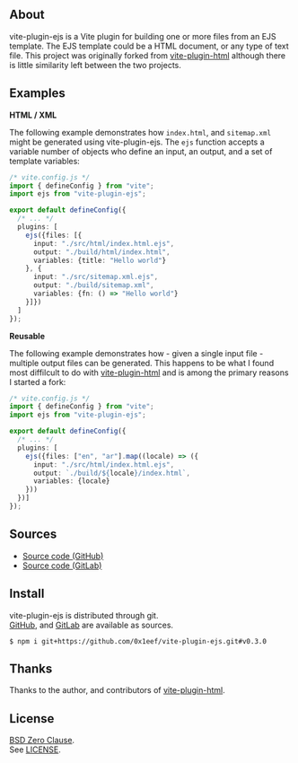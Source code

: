 ## About

vite-plugin-ejs is a Vite plugin for building one or more files from an
EJS template. The EJS template could be a HTML document, or any type of
text file. This project was originally forked from
[vite-plugin-html](https://github.com/vbenjs/vite-plugin-html)
although there is little similarity left between the two projects.

## Examples

__HTML / XML__

The following example demonstrates how `index.html`, and `sitemap.xml` might
be generated using vite-plugin-ejs. The `ejs` function accepts a variable number
of objects who define an input, an output, and a set of template variables:

```typescript
/* vite.config.js */
import { defineConfig } from "vite";
import ejs from "vite-plugin-ejs";

export default defineConfig({
  /* ... */
  plugins: [
    ejs({files: [{
      input: "./src/html/index.html.ejs",
      output: "./build/html/index.html",
      variables: {title: "Hello world"}
    }, {
      input: "./src/sitemap.xml.ejs",
      output: "./build/sitemap.xml",
      variables: {fn: () => "Hello world"}
    }]})
  ]
});
```

__Reusable__

The following example demonstrates how - given a single input file - multiple
output files can be generated. This happens to be what I found most diffilcult
to do with
[vite-plugin-html](https://github.com/vbenjs/vite-plugin-html)
and is among the primary reasons I started a fork:

```typescript
/* vite.config.js */
import { defineConfig } from "vite";
import ejs from "vite-plugin-ejs";

export default defineConfig({
  /* ... */
  plugins: [
    ejs({files: ["en", "ar"].map((locale) => ({
      input: "./src/html/index.html.ejs",
      output: `./build/${locale}/index.html`,
      variables: {locale}
    }))
  })]
});
```

## Sources

* [Source code (GitHub)](https://github.com/0x1eef/vite-plugin-ejs#readme)
* [Source code (GitLab)](https://gitlab.com/0x1eef/vite-plugin-ejs#about)

## Install

vite-plugin-ejs is distributed through git.
<br>
[GitHub](https://github.com/0x1eef/vite-plugin-ejs),
and
[GitLab](https://gitlab.com/0x1eef/vite-plugin-ejs)
are available as sources.

```
$ npm i git+https://github.com/0x1eef/vite-plugin-ejs.git#v0.3.0
```

## Thanks

Thanks to the author, and contributors of
[vite-plugin-html](https://github.com/vbenjs/vite-plugin-html).

## <a id="license"> License </a>

[BSD Zero Clause](https://choosealicense.com/licenses/0bsd/).
<br>
See [LICENSE](./LICENSE).
